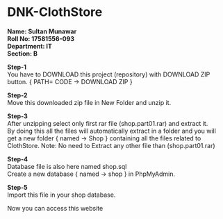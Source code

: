 # DNK-ClothStore

**Name: Sultan Munawar     
Roll No: 17581556-093           
Department: IT        
Section: B**

**Step-1**              
You have to DOWNLOAD this project (repository) with DOWNLOAD ZIP button. 
{ PATH= CODE -> DOWNLOAD ZIP }

**Step-2**           
Move this downloaded zip file in New Folder and unzip it.

**Step-3**              
After unzipping select only first rar file (shop.part01.rar) and extract it.          
By doing this all the files will automatically extract in a folder and you will get a new folder { named -> Shop } containing all the files related to ClothStore.
Note: No need to Extract any other file than (shop.part01.rar)

**Step-4**               
Database file is also here named shop.sql             
Create a new database { named -> shop } in PhpMyAdmin.              

**Step-5**                 
Import this file in your shop database.                   

Now you can access this website
